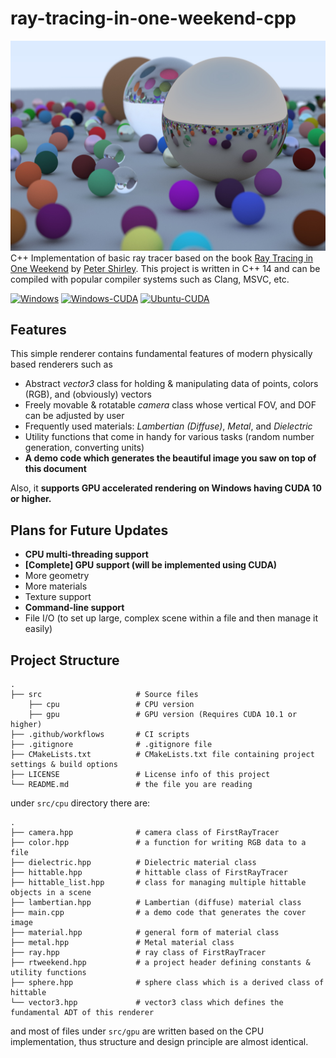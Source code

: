 ray-tracing-in-one-weekend-cpp
=============

![cover_image](./media/img-1.21-book1-final.jpg)
C++ Implementation of basic ray tracer based on the book [Ray Tracing in One Weekend](https://raytracing.github.io/books/RayTracingInOneWeekend.html, "Ray Tracing in One Weekend") by [Peter Shirley](https://github.com/petershirley/home, "Github profile of Peter Shirley"). This project is written in C++ 14 and can be compiled with popular compiler systems such as Clang, MSVC, etc.

[![Windows](https://github.com/DveloperY0115/ray-tracing-in-one-weekend-cpp/actions/workflows/windows.yml/badge.svg)](https://github.com/DveloperY0115/ray-tracing-in-one-weekend-cpp/actions/workflows/windows.yml)
[![Windows-CUDA](https://github.com/DveloperY0115/ray-tracing-in-one-weekend-cpp/actions/workflows/windows-cuda.yml/badge.svg)](https://github.com/DveloperY0115/ray-tracing-in-one-weekend-cpp/actions/workflows/windows-cuda.yml)
[![Ubuntu-CUDA](https://github.com/DveloperY0115/ray-tracing-in-one-weekend-cpp/actions/workflows/ubuntu-cuda.yml/badge.svg)](https://github.com/DveloperY0115/ray-tracing-in-one-weekend-cpp/actions/workflows/ubuntu-cuda.yml)

Features
-------------

This simple renderer contains fundamental features of modern physically based renderers such as
- Abstract *vector3* class for holding  & manipulating data of points, colors (RGB), and (obviously) vectors
- Freely movable & rotatable *camera* class whose vertical FOV, and DOF can be adjusted by user
- Frequently used materials: *Lambertian (Diffuse)*, *Metal*, and *Dielectric*
- Utility functions that come in handy for various tasks (random number generation, converting units)
- **A demo code which generates the beautiful image you saw on top of this document**

Also, it **supports GPU accelerated rendering on Windows having CUDA 10 or higher.**

Plans for Future Updates
-------------
- **CPU multi-threading support**
- **[Complete] GPU support (will be implemented using CUDA)**
- More geometry
- More materials
- Texture support
- **Command-line support**
- File I/O (to set up large, complex scene within a file and then manage it easily)

Project Structure 
-------------
```
.
├── src                     # Source files
    ├── cpu                 # CPU version
    ├── gpu                 # GPU version (Requires CUDA 10.1 or higher)
├── .github/workflows       # CI scripts                 
├── .gitignore              # .gitignore file
├── CMakeLists.txt          # CMakeLists.txt file containing project settings & build options                   
├── LICENSE                 # License info of this project
└── README.md               # the file you are reading
```

under `src/cpu` directory there are:
```
.
├── camera.hpp              # camera class of FirstRayTracer
├── color.hpp               # a function for writing RGB data to a file
├── dielectric.hpp          # Dielectric material class
├── hittable.hpp            # hittable class of FirstRayTracer
├── hittable_list.hpp       # class for managing multiple hittable objects in a scene
├── lambertian.hpp          # Lambertian (diffuse) material class
├── main.cpp                # a demo code that generates the cover image
├── material.hpp            # general form of material class
├── metal.hpp               # Metal material class
├── ray.hpp                 # ray class of FirstRayTracer
├── rtweekend.hpp           # a project header defining constants & utility functions
├── sphere.hpp              # sphere class which is a derived class of hittable
└── vector3.hpp             # vector3 class which defines the fundamental ADT of this renderer
```

and most of files under `src/gpu` are written based on the CPU implementation, thus structure and design principle are almost identical.

